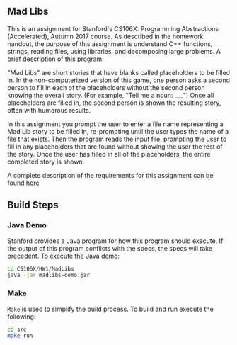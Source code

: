 ## Mad Libs

This is an assignment for Stanford's CS106X: Programming Abstractions (Accelerated), Autumn 2017 course. As described in the homework handout, the purpose of this assignment is understand C++ functions, strings, reading files, using libraries, and decomposing large problems. A brief description of this program:

"Mad Libs" are short stories that have blanks called placeholders to be filled in. In the non-computerized version of this game, one person asks a second person to fill in each of the placeholders without the second person knowing the overall story. (For example, "Tell me a noun: ___") Once all placeholders are filled in, the second person is shown the resulting story, often with humorous results.

In this assignment you prompt the user to enter a file name representing a Mad Lib story to be filled in, re-prompting until the user types the name of a file that exists. Then the program reads the input file, prompting the user to fill in any placeholders that are found without showing the user the rest of the story. Once the user has filled in all of the placeholders, the entire completed story is shown.

A complete description of the requirements for this assignment can be found [here](./Mad-Libs.htm)

## Build Steps

### Java Demo

Stanford provides a Java program for how this program should execute. If the output of this program conflicts with the specs, the specs will take precedent. To execute the Java demo:

```bash
cd CS106X/HW1/MadLibs
java -jar madlibs-demo.jar
```

### Make

`Make` is used to simplify the build process. To build and run execute the following:

```bash
cd src
make run
```